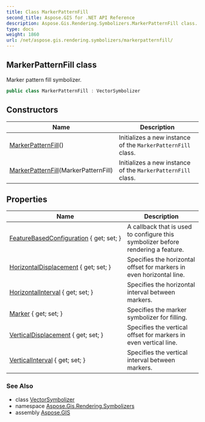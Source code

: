 ```yaml
---
title: Class MarkerPatternFill
second_title: Aspose.GIS for .NET API Reference
description: Aspose.Gis.Rendering.Symbolizers.MarkerPatternFill class. Marker pattern fill symbolizer.
type: docs
weight: 1860
url: /net/aspose.gis.rendering.symbolizers/markerpatternfill/
---
```

## MarkerPatternFill class

Marker pattern fill symbolizer.

```csharp
public class MarkerPatternFill : VectorSymbolizer
```

## Constructors

| Name | Description |
| --- | --- |
| [MarkerPatternFill](markerpatternfill/#constructor)() | Initializes a new instance of the `MarkerPatternFill` class. |
| [MarkerPatternFill](markerpatternfill/#constructor_1)(MarkerPatternFill) | Initializes a new instance of the `MarkerPatternFill` class. |

## Properties

| Name | Description |
| --- | --- |
| [FeatureBasedConfiguration](../../aspose.gis.rendering.symbolizers/markerpatternfill/featurebasedconfiguration/) { get; set; } | A callback that is used to configure this symbolizer before rendering a feature. |
| [HorizontalDisplacement](../../aspose.gis.rendering.symbolizers/markerpatternfill/horizontaldisplacement/) { get; set; } | Specifies the horizontal offset for markers in even horizontal line. |
| [HorizontalInterval](../../aspose.gis.rendering.symbolizers/markerpatternfill/horizontalinterval/) { get; set; } | Specifies the horizontal interval between markers. |
| [Marker](../../aspose.gis.rendering.symbolizers/markerpatternfill/marker/) { get; set; } | Specifies the marker symbolizer for filling. |
| [VerticalDisplacement](../../aspose.gis.rendering.symbolizers/markerpatternfill/verticaldisplacement/) { get; set; } | Specifies the vertical offset for markers in even vertical line. |
| [VerticalInterval](../../aspose.gis.rendering.symbolizers/markerpatternfill/verticalinterval/) { get; set; } | Specifies the vertical interval between markers. |

### See Also

* class [VectorSymbolizer](../vectorsymbolizer/)
* namespace [Aspose.Gis.Rendering.Symbolizers](../../aspose.gis.rendering.symbolizers/)
* assembly [Aspose.GIS](../../)


